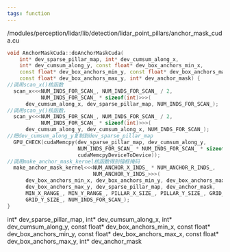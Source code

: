 ```yaml
---
tags: function
---
```

/modules/perception/lidar/lib/detection/lidar_point_pillars/anchor_mask_cuda.cu
```cpp
void AnchorMaskCuda::doAnchorMaskCuda(
    int* dev_sparse_pillar_map, int* dev_cumsum_along_x,
    int* dev_cumsum_along_y, const float* dev_box_anchors_min_x,
    const float* dev_box_anchors_min_y, const float* dev_box_anchors_max_x,
    const float* dev_box_anchors_max_y, int* dev_anchor_mask) {
//调用scan_x()核函数
  scan_x<<<NUM_INDS_FOR_SCAN_, NUM_INDS_FOR_SCAN_ / 2,
           NUM_INDS_FOR_SCAN_ * sizeof(int)>>>(
      dev_cumsum_along_x, dev_sparse_pillar_map, NUM_INDS_FOR_SCAN_);
//调用scan_y()核函数，
  scan_y<<<NUM_INDS_FOR_SCAN_, NUM_INDS_FOR_SCAN_ / 2,
           NUM_INDS_FOR_SCAN_ * sizeof(int)>>>(
      dev_cumsum_along_y, dev_cumsum_along_x, NUM_INDS_FOR_SCAN_);
//把dev_cumsum_along_y复制到dev_sparse_pillar_map
  GPU_CHECK(cudaMemcpy(dev_sparse_pillar_map, dev_cumsum_along_y,
                       NUM_INDS_FOR_SCAN_ * NUM_INDS_FOR_SCAN_ * sizeof(int),
                       cudaMemcpyDeviceToDevice));
//调用make_anchor_mask_kernel核函数得到锚框掩码
  make_anchor_mask_kernel<<<NUM_ANCHOR_X_INDS_ * NUM_ANCHOR_R_INDS_,
                            NUM_ANCHOR_Y_INDS_>>>(
      dev_box_anchors_min_x, dev_box_anchors_min_y, dev_box_anchors_max_x,
      dev_box_anchors_max_y, dev_sparse_pillar_map, dev_anchor_mask,
      MIN_X_RANGE_, MIN_Y_RANGE_, PILLAR_X_SIZE_, PILLAR_Y_SIZE_, GRID_X_SIZE_,
      GRID_Y_SIZE_, NUM_INDS_FOR_SCAN_);
}
```
int* dev_sparse_pillar_map, 
int* dev_cumsum_along_x,
int* dev_cumsum_along_y, 
const float* dev_box_anchors_min_x,
const float* dev_box_anchors_min_y, 
const float* dev_box_anchors_max_x,
const float* dev_box_anchors_max_y, 
int* dev_anchor_mask